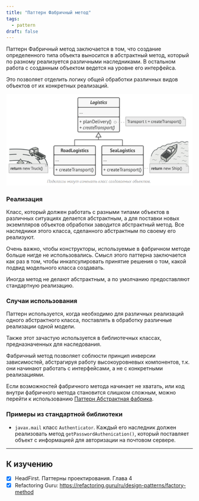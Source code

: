 ```yaml
---
title: "Паттерн Фабричный метод"
tags:
  - pattern
draft: false
---
```


Паттерн Фабричный метод заключается в том, что создание определенного типа объекта выносится в абстрактный метод, который по разному реализуется различными наследниками. В остальном работа с созданным объектом ведется на уровне его интерфейса.

Это позволяет отделить логику общей обработки различных видов объектов от их конкретных реализаций.

![factory method](../../images/factory_method_pattern.png)

### Реализация

Класс, который должен работать с разными типами объектов в различных ситуациях делается абстрактным, а для поставки новых экземпляров объектов обработки заводится абстрактный метод. Все наследники этого класса, сделанного абстрактным по своему его реализуют.

Очень важно, чтобы конструкторы, используемые в фабричном методе больше нигде не использовались. Смысл этого паттерна заключается как раз в том, чтобы инкапсулировать принятие решения о том, какой подвид модельного класса создавать.

Иногда метод не делают абстрактным, а по умолчанию предоставляют стандартную реализацию.

### Случаи использования

Паттерн используется, когда необходимо для различных реализаций одного абстрактного класса, поставлять в обработку различные реализации одной модели.

Также этот зачастую используется в библиотечных классах, предназначенных для наследования.

Фабричный метод позволяет соблюсти принцип инверсии зависимостей, абстрагируя работу высокоуровневых компонентов, т.к. они начинают работать с интерфейсами, а не с конкретными реализациями.

Если возможностей фабричного метода начинает не хватать, или код внутри фабричного метода становится слишком сложным, можно перейти к использованию [Паттерн Абстрактная фабрика](abstract_factory.md).

### Примеры из стандартной библиотеки

- `javax.mail` класс `Authenticator`. Каждый его наследник должен реализовать метод `getPasswordAuthenication()`, который поставляет объект с информацией для авторизации на почтовом сервере.

---
## К изучению
- [X] HeadFirst. Паттерны проектирования. Глава 4
- [X] Refactoring Guru: https://refactoring.guru/ru/design-patterns/factory-method
